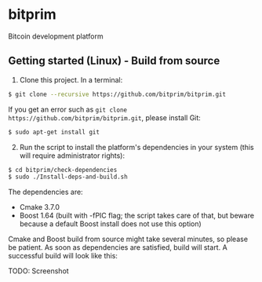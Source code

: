 # bitprim
Bitcoin development platform

## Getting started (Linux) - Build from source

1) Clone this project. In a terminal:

```sh
$ git clone --recursive https://github.com/bitprim/bitprim.git
```
If you get an error such as ```git clone https://github.com/bitprim/bitprim.git```, please install Git:

```sh
$ sudo apt-get install git
```

2) Run the script to install the platform's dependencies in your system (this will require administrator rights):

```sh
$ cd bitprim/check-dependencies
$ sudo ./Install-deps-and-build.sh
```
The dependencies are:

* Cmake 3.7.0
* Boost 1.64 (built with -fPIC flag; the script takes care of that, but beware because a default Boost install does not use this option)

Cmake and Boost build from source might take several minutes, so please be patient.
As soon as dependencies are satisfied, build will start. A successful build will look like this:

TODO: Screenshot
